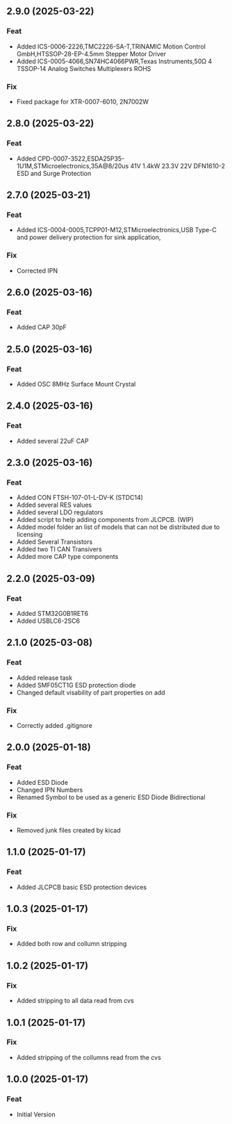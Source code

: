 ## 2.9.0 (2025-03-22)

### Feat

- Added ICS-0006-2226,TMC2226-SA-T,TRINAMIC Motion Control GmbH,HTSSOP-28-EP-4.5mm Stepper Motor Driver
- Added ICS-0005-4066,SN74HC4066PWR,Texas Instruments,50Ω 4 TSSOP-14 Analog Switches  Multiplexers ROHS

### Fix

- Fixed package for XTR-0007-6010, 2N7002W

## 2.8.0 (2025-03-22)

### Feat

- Added CPD-0007-3522,ESDA25P35-1U1M,STMicroelectronics,35A@8/20us 41V 1.4kW 23.3V 22V DFN1610-2 ESD and Surge Protection

## 2.7.0 (2025-03-21)

### Feat

- Added ICS-0004-0005,TCPP01-M12,STMicroelectronics,USB Type-C and power delivery protection for sink application,

### Fix

- Corrected IPN

## 2.6.0 (2025-03-16)

### Feat

- Added CAP 30pF

## 2.5.0 (2025-03-16)

### Feat

- Added OSC 8MHz Surface Mount Crystal

## 2.4.0 (2025-03-16)

### Feat

- Added several 22uF CAP

## 2.3.0 (2025-03-16)

### Feat

- Added CON FTSH-107-01-L-DV-K (STDC14)
- Added several RES values
- Added several LDO regulators
- Added script to help adding components from JLCPCB. (WIP)
- Added model folder an list of models that can not be distributed due to licensing
- Added Several Transistors
- Added two TI CAN Transivers
- Added more CAP type components

## 2.2.0 (2025-03-09)

### Feat

- Added STM32G0B1RET6
- Added USBLC6-2SC6

## 2.1.0 (2025-03-08)

### Feat

- Added release task
- Added SMF05CT1G ESD protection diode
- Changed default visability of part properties on add

### Fix

- Correctly added .gitignore

## 2.0.0 (2025-01-18)

### Feat

- Added ESD Diode
- Changed IPN Numbers
- Renamed Symbol to be used as a generic ESD Diode Bidirectional

### Fix

- Removed junk files created by kicad

## 1.1.0 (2025-01-17)

### Feat

- Added JLCPCB basic ESD protection devices

## 1.0.3 (2025-01-17)

### Fix

- Added  both row and collumn stripping

## 1.0.2 (2025-01-17)

### Fix

- Added stripping to all data read from cvs

## 1.0.1 (2025-01-17)

### Fix

- Added stripping of the collumns read from the cvs

## 1.0.0 (2025-01-17)

### Feat

- Initial Version
